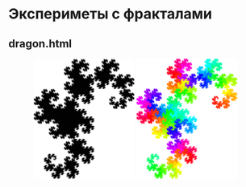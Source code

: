 # Экспериметы с фракталами

## dragon.html
<p align="center">
    <img src="readme_img/dragon.png" width="200">
    <img src="readme_img/dragon_color.png" width="200">
</p>